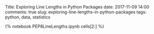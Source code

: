 Title: Exploring Line Lengths in Python Packages
date: 2017-11-09 14:00
comments: true
slug: exploring-line-lengths-in-python-packages
tags: python, data, statistics

{% notebook PEP8LineLengths.ipynb cells[2:] %}